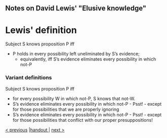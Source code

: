 
##  Notes on David Lewis' "Elusive knowledge"

# Lewis' definition

Subject S knows proposition P iff

* P holds in every possibility left uneliminated by S’s evidence;
  * equivalently, iff S’s evidence eliminates every possibility in which not-P

### Variant definitions

Subject S knows proposition P iff

* for every possibility W in which not-P, S knows that not-W.
* S’s evidence eliminates every possibility in which not-P - Psst! - except for those possibilities that we are properly ignoring
* S’s evidence eliminates every possibility in which not-P - Psst! - except for those possibilities that conflict with our proper presuppositions!

[< previous](01_fallibilism-and-scepticism.md)  |[handout ](lewis_iff_handout.pdf)|  [next >](03_uneliminated-possibilities.md)
